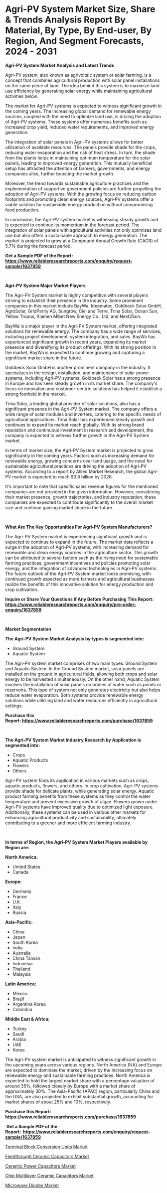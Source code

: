 <p><h1>Agri-PV System Market Size, Share & Trends Analysis Report By Material, By Type, By End-user, By Region, And Segment Forecasts, 2024 - 2031</h1></p><p><strong>Agri-PV System Market Analysis and Latest Trends</strong></p>
<p><p>Agri-PV system, also known as agrivoltaic system or solar farming, is a concept that combines agricultural production with solar panel installations on the same piece of land. The idea behind this system is to maximize land use efficiency by generating solar energy while maintaining agricultural activities below.</p><p>The market for Agri-PV systems is expected to witness significant growth in the coming years. The increasing global demand for renewable energy sources, coupled with the need to optimize land use, is driving the adoption of Agri-PV systems. These systems offer numerous benefits such as increased crop yield, reduced water requirements, and improved energy generation.</p><p>The integration of solar panels in Agri-PV systems allows for better utilization of available resources. The panels provide shade for the crops, reducing water evaporation and the risk of heat stress. In turn, the shade from the plants helps in maintaining optimum temperature for the solar panels, leading to improved energy generation. This mutually beneficial setup has attracted the attention of farmers, governments, and energy companies alike, further boosting the market growth.</p><p>Moreover, the trend towards sustainable agriculture practices and the implementation of supportive government policies are further propelling the adoption of Agri-PV systems. With the growing focus on reducing carbon footprints and promoting clean energy sources, Agri-PV systems offer a viable solution for sustainable energy production without compromising food production.</p><p>In conclusion, the Agri-PV system market is witnessing steady growth and is expected to continue its momentum in the forecast period. The integration of solar panels with agricultural activities not only optimizes land use but also offers a sustainable approach to energy generation. The market is projected to grow at a Compound Annual Growth Rate (CAGR) of 5.7% during the forecast period.</p></p>
<p><strong>Get a Sample PDF of the Report:&nbsp; <a href="https://www.reliableresearchreports.com/enquiry/request-sample/1637859">https://www.reliableresearchreports.com/enquiry/request-sample/1637859</a></strong></p>
<p>&nbsp;</p>
<p><strong>Agri-PV System Major Market Players</strong></p>
<p><p>The Agri-PV System market is highly competitive with several players striving to establish their presence in the industry. Some prominent companies in this market include BayWa, Ideematec, Goldbeck Solar GmbH, AgroSolar, GridParity AG, Sungrow, Ciel and Terre, Trina Solar, Ocean Sun, Yellow Tropus, Xiamen Mibet New Energy Co., Ltd, and Next2Sun.</p><p>BayWa is a major player in the Agri-PV System market, offering integrated solutions for renewable energy. The company has a wide range of services, including project development, system integration, and sales. BayWa has experienced significant growth in recent years, expanding its market presence and diversifying its product offerings. With its strong position in the market, BayWa is expected to continue growing and capturing a significant market share in the future.</p><p>Goldbeck Solar GmbH is another prominent company in the industry. It specializes in the design, installation, and maintenance of solar power systems, including Agri-PV systems. Goldbeck Solar has a strong presence in Europe and has seen steady growth in its market share. The company's focus on innovation and customer-centric solutions has helped it establish a strong foothold in the market.</p><p>Trina Solar, a leading global provider of solar solutions, also has a significant presence in the Agri-PV System market. The company offers a wide range of solar modules and inverters, catering to the specific needs of agricultural applications. Trina Solar has experienced steady growth and continues to expand its market reach globally. With its strong brand reputation and continuous investment in research and development, the company is expected to witness further growth in the Agri-PV System market.</p><p>In terms of market size, the Agri-PV System market is projected to grow significantly in the coming years. Factors such as increasing demand for renewable energy, growing concerns over land usage, and the need for sustainable agricultural practices are driving the adoption of Agri-PV systems. According to a report by Allied Market Research, the global Agri-PV market is expected to reach $3.8 billion by 2026.</p><p>It's important to note that specific sales revenue figures for the mentioned companies are not provided in the given information. However, considering their market presence, growth trajectories, and industry reputation, these companies are expected to contribute significantly to the overall market size and continue gaining market share in the future.</p></p>
<p>&nbsp;</p>
<p><strong>What Are The Key Opportunities For Agri-PV System Manufacturers?</strong></p>
<p><p>The Agri-PV System market is experiencing significant growth and is expected to continue to expand in the future. The market data reflects a surge in the adoption of Agri-PV systems, with increasing demand for renewable and clean energy sources in the agriculture sector. This growth can be attributed to several factors such as the rising need for sustainable farming practices, government incentives and policies promoting solar energy, and the integration of advanced technologies in Agri-PV systems. The future outlook of the Agri-PV System market looks promising, with continued growth expected as more farmers and agricultural businesses realize the benefits of this innovative solution for energy production and crop cultivation.</p></p>
<p><strong>Inquire or Share Your Questions If Any Before Purchasing This Report: <a href="https://www.reliableresearchreports.com/enquiry/pre-order-enquiry/1637859">https://www.reliableresearchreports.com/enquiry/pre-order-enquiry/1637859</a></strong></p>
<p>&nbsp;</p>
<p><strong>Market Segmentation</strong></p>
<p><strong>The Agri-PV System Market Analysis by types is segmented into:</strong></p>
<p><ul><li>Ground System</li><li>Aquatic System</li></ul></p>
<p><p>The Agri-PV system market comprises of two main types: Ground System and Aquatic System. In the Ground System market, solar panels are installed on the ground in agricultural fields, allowing both crops and solar energy to be harvested simultaneously. On the other hand, Aquatic System involves the installation of solar panels on bodies of water such as ponds or reservoirs. This type of system not only generates electricity but also helps reduce water evaporation. Both systems provide renewable energy solutions while utilizing land and water resources efficiently in agricultural settings.</p></p>
<p><strong>Purchase this Report:&nbsp;<a href="https://www.reliableresearchreports.com/purchase/1637859">https://www.reliableresearchreports.com/purchase/1637859</a></strong></p>
<p>&nbsp;</p>
<p><strong>The Agri-PV System Market Industry Research by Application is segmented into:</strong></p>
<p><ul><li>Crops</li><li>Aquatic Products</li><li>Flowers</li><li>Others</li></ul></p>
<p><p>Agri-PV system finds its application in various markets such as crops, aquatic products, flowers, and others. In crop cultivation, Agri-PV systems provide shade for delicate plants, while generating solar energy. Aquatic product farming benefits from these systems as they control the water temperature and prevent excessive growth of algae. Flowers grown under Agri-PV systems have improved quality due to optimized light exposure. Additionally, these systems can be used in various other markets for enhancing agricultural productivity and sustainability, ultimately contributing to a greener and more efficient farming industry.</p></p>
<p>&nbsp;</p>
<p><strong>In terms of Region, the Agri-PV System Market Players available by Region are:</strong></p>
<p>
    <p> <strong> North America: </strong>
        <ul>
            <li>United States</li>
            <li>Canada</li>
        </ul>
        </p> 
    <p> <strong> Europe: </strong>
        <ul>
            <li>Germany</li>
            <li>France</li>
            <li>U.K.</li>
            <li>Italy</li>
            <li>Russia</li>
        </ul>
        </p> 
    <p> <strong> Asia-Pacific: </strong>
        <ul>
            <li>China</li>
            <li>Japan</li>
            <li>South Korea</li>
            <li>India</li>
            <li>Australia</li>
            <li>China Taiwan</li>
            <li>Indonesia</li>
            <li>Thailand</li>
            <li>Malaysia</li>
        </ul>
        </p> 
    <p> <strong> Latin America: </strong>
        <ul>
            <li>Mexico</li>
            <li>Brazil</li>
            <li>Argentina Korea</li>
            <li>Colombia</li>
        </ul>
        </p> 
    <p> <strong> Middle East & Africa: </strong>
        <ul>
            <li>Turkey</li>
            <li>Saudi</li>
            <li>Arabia</li>
            <li>UAE</li>
            <li>Korea</li>
        </ul>
    </p>
    </p>
<p><p>The Agri-PV system market is anticipated to witness significant growth in the upcoming years across various regions. North America (NA) and Europe are expected to dominate the market, driven by the increasing focus on renewable energy and sustainable farming practices. North America is expected to hold the largest market share with a percentage valuation of around 35%, followed closely by Europe with a market share of approximately 30%. The Asia-Pacific (APAC) region, particularly China and the USA, are also projected to exhibit substantial growth, accounting for market shares of about 25% and 10%, respectively.</p></p>
<p><strong>Purchase this Report: <a href="https://www.reliableresearchreports.com/purchase/1637859">https://www.reliableresearchreports.com/purchase/1637859</a></strong></p>
<p>&nbsp;<strong>Get a Sample PDF of the Report:&nbsp;&nbsp;<a href="https://www.reliableresearchreports.com/enquiry/request-sample/1637859">https://www.reliableresearchreports.com/enquiry/request-sample/1637859</a></strong></p>
<p><strong></strong></p>
<p><p><a href="https://github.com/aliciawhite5576/Market-Research-Report-List-2/blob/main/terminal-block-conversion-units-market.md">Terminal Block Conversion Units Market</a></p><p><a href="https://github.com/kipkeeva/Market-Research-Report-List-2/blob/main/feedthrough-ceramic-capacitors-market.md">Feedthrough Ceramic Capacitors Market</a></p><p><a href="https://github.com/kuntayevaz/Market-Research-Report-List-2/blob/main/ceramic-power-capacitors-market.md">Ceramic Power Capacitors Market</a></p><p><a href="https://github.com/provorikovar/Market-Research-Report-List-2/blob/main/chip-multilayer-ceramic-capacitors-market.md">Chip Multilayer Ceramic Capacitors Market</a></p><p><a href="https://github.com/Krish2023na/Market-Research-Report-List-2/blob/main/microwave-diodes-market.md">Microwave Diodes Market</a></p></p>